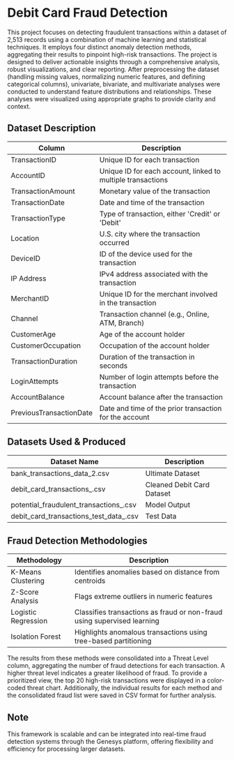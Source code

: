 # Debit Card Fraud Detection

This project focuses on detecting fraudulent transactions within a dataset of 2,513 records using a combination of machine learning and statistical techniques. It employs four distinct anomaly detection methods, aggregating their results to pinpoint high-risk transactions. The project is designed to deliver actionable insights through a comprehensive analysis, robust visualizations, and clear reporting. After preprocessing the dataset (handling missing values, normalizing numeric features, and defining categorical columns), univariate, bivariate, and multivariate analyses were conducted to understand feature distributions and relationships. These analyses were visualized using appropriate graphs to provide clarity and context.

## Dataset Description

| Column                  | Description                                                                 |
|-------------------------|-----------------------------------------------------------------------------|
| TransactionID           | Unique ID for each transaction                                              |
| AccountID               | Unique ID for each account, linked to multiple transactions                 |
| TransactionAmount       | Monetary value of the transaction                                           |
| TransactionDate         | Date and time of the transaction                                            |
| TransactionType         | Type of transaction, either 'Credit' or 'Debit'                             |
| Location                | U.S. city where the transaction occurred                                    |
| DeviceID                | ID of the device used for the transaction                                   |
| IP Address              | IPv4 address associated with the transaction                                |
| MerchantID              | Unique ID for the merchant involved in the transaction                      |
| Channel                 | Transaction channel (e.g., Online, ATM, Branch)                             |
| CustomerAge             | Age of the account holder                                                   |
| CustomerOccupation      | Occupation of the account holder                                            |
| TransactionDuration     | Duration of the transaction in seconds                                      |
| LoginAttempts           | Number of login attempts before the transaction                             |
| AccountBalance          | Account balance after the transaction                                       |
| PreviousTransactionDate | Date and time of the prior transaction for the account                      |

## Datasets Used & Produced

| Dataset Name                           | Description                              |
|----------------------------------------|------------------------------------------|
| bank_transactions_data_2.csv           | Ultimate Dataset                         |
| debit_card_transactions_.csv           | Cleaned Debit Card Dataset               |
| potential_fraudulent_transactions_.csv | Model Output                             |
| debit_card_transactions_test_data_.csv | Test Data                                |

## Fraud Detection Methodologies

| Methodology           | Description                                                                 |
|-----------------------|-----------------------------------------------------------------------------|
| K-Means Clustering    | Identifies anomalies based on distance from centroids                       |
| Z-Score Analysis      | Flags extreme outliers in numeric features                                  |
| Logistic Regression   | Classifies transactions as fraud or non-fraud using supervised learning     |
| Isolation Forest      | Highlights anomalous transactions using tree-based partitioning             |

The results from these methods were consolidated into a Threat Level column, aggregating the number of fraud detections for each transaction. A higher threat level indicates a greater likelihood of fraud. To provide a prioritized view, the top 20 high-risk transactions were displayed in a color-coded threat chart. Additionally, the individual results for each method and the consolidated fraud list were saved in CSV format for further analysis.

## Note

This framework is scalable and can be integrated into real-time fraud detection systems through the Genesys platform, offering flexibility and efficiency for processing larger datasets.

